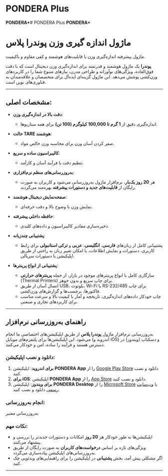 # PONDERA Plus
**PONDERA+**# PONDERA Plus
**PONDERA+**

# ماژول اندازه گیری وزن **پوندرا پلاس**  
ماژول پیشرفته اندازه‌گیری وزن با قابلیت‌های هوشمند و کفی مقاوم و باکیفیت.

**پوندرا** یک ماژول هوشمند و قدرتمند برای اندازه‌گیری وزن دیجیتال است که با دقت فوق‌العاده، ویژگی‌های نوآورانه و طراحی مدرن، نیازهای متنوع شما را در کاربردهای وزن‌کشی پوشش می‌دهد. این ماژول گزینه‌ای ایده‌آل برای متخصصان و علاقه‌مندان به فناوری‌های نوین است.

---

## مشخصات اصلی:
- **دقت بالا در اندازه‌گیری وزن**:
  - اندازه‌گیری دقیق از **1 گرم تا 100,000 کیلوگرم (100 تن)** برای همه سناریوها.
  
- **حالت TARE هوشمند**:
  - صفر کردن آسان وزن برای محاسبه وزن خالص مواد.

- **کالیبراسیون ساده و سریع**:
  - تنظیم دقت با فرآیند آسان و کارآمد.

- **به‌روزرسانی‌های منظم نرم‌افزاری**:
  - هر **20 روز یک‌بار**، نرم‌افزار ماژول به‌روزرسانی می‌شود و کاربران به صورت رایگان از **قابلیت‌های جدید و دستورات پیشرفته** بهره‌مند می‌گردند.

- **صفحه‌نمایش دیجیتال هوشمند**:
  - نمایش وزن با وضوح بالا و دقت حرفه‌ای.

- **حافظه داخلی پیشرفته**:
  - ذخیره‌سازی مقادیر کالیبراسیون و داده‌های کلیدی.

- **پشتیبانی چندزبانه**:
  - پشتیبانی کامل از زبان‌های **فارسی**، **انگلیسی**، **عربی** و **ترکی استانبولی** برای رابط کاربری، دستورات و نمایش اطلاعات، با امکان تغییر زبان به راحتی از طریق اپلیکیشن یا دستورات سریالی.

- **پشتیبانی از انواع پرینترها**:
  - سازگاری کامل با انواع پرینترهای موجود در بازار، از جمله **پرینترهای حرارتی** (Thermal Printers) برای چاپ سریع و بدون جوهر.
  - اتصال آسان از طریق USB، بلوتوث، Wi-Fi یا RS-232/485 برای چاپ فاکتورها، برچسب‌ها و گزارش‌های وزن‌کشی.
  - چاپ خودکار داده‌های اندازه‌گیری، تاریخچه و آمار با کیفیت بالا و سرعت مناسب برای کاربردهای تجاری و صنعتی.

---

## **راهنمای به‌روزرسانی نرم‌افزار**
به‌روزرسانی نرم‌افزار ماژول **پوندرا پلاس** از طریق اپلیکیشن‌های اختصاصی ما انجام می‌شود. این اپلیکیشن‌ها برای پلتفرم‌های موبایل (اندروید و iOS) و دسکتاپ (ویندوز) در دسترس هستند و فرآیند را ساده، امن و خودکار می‌کنند.

### **دانلود و نصب اپلیکیشن:**
1. **برای اندروید**: اپلیکیشن **PONDERA App** را از [Google Play Store](https://play.google.com/store/apps/details?id=com.pondera.app) دانلود و نصب کنید.
2. **برای iOS**: اپلیکیشن **PONDERA App** را از [App Store](https://apps.apple.com/app/pondera-app/id1234567890) دانلود و نصب کنید.
3. **برای ویندوز**: اپلیکیشن **PONDERA Desktop** را از [Microsoft Store](https://www.microsoft.com/store/productId/9NBLGGH5R0KX) یا [وب‌سایت رسمی](https://pondera.com/download/windows) دانلود و نصب کنید.

### **انجام به‌روزرسانی:**
به‌روزرسانی معتبر

### **نکات مهم:**
- اپلیکیشن‌ها به طور خودکار هر **20 روز** امکانات و دستورات جدیدتر را بررسی و پیشنهاد می‌کنند.
- ویژگی‌های تازه بر اساس **درخواست‌های کاربران** به صورت رایگان از طریق به‌روزرسانی‌های اپلیکیشن پیاده‌سازی می‌گردد.
- اگر مشکلی پیش آمد، بخش **پشتیبانی** در اپلیکیشن را برای راهنمایی‌های ویدئویی چک کنید.

---












